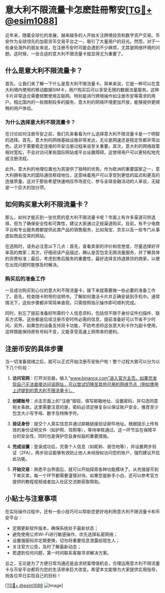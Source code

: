 # 意大利不限流量卡怎麽註冊幣安[[TG💪+ @esim1088](https://t.me/s/esim1088)]

近年来，随着全球化的发展，越来越多的人开始关注跨境投资和数字资产交易。币安作为全球领先的加密货币交易平台之一，吸引了大量用户的目光。然而，对于一些身处海外的朋友来说，在注册币安时可能会遇到不少麻烦，尤其是网络环境的问题。这时候，一张合适的意大利不限流量卡就显得尤为重要了。

## 什么是意大利不限流量卡？

首先，让我们来了解一下什么是意大利不限流量卡。简单来说，它是一种可以在意大利境内使用的移动数据SIM卡，用户购买后可以享受无限的数据流量服务。这种卡片非常适合需要频繁使用互联网、特别是进行跨境操作如注册币安等需求的用户。相比国内的一些限制较多的服务，意大利的网络环境更加开放，能够提供更顺畅的用户体验。

### 为什么选择意大利不限流量卡？

在讨论如何注册币安之前，我们先来看看为什么选择意大利不限流量卡是一个明智的选择。首先，意大利的网络基础设施非常发达，无论是网速还是稳定性都非常出色。这对于需要稳定连接的币安注册过程来说至关重要。其次，意大利的网络政策相对宽松，不会对访问某些国际网站或平台设置障碍，这使得用户可以更轻松地完成注册流程。

此外，意大利的地理位置也为其提供了独特的优势。作为欧洲的重要国家之一，意大利拥有强大的国际通信枢纽地位，这意味着用户可以享受到更低的延迟和更高的连接质量。这对于那些希望快速响应市场变化、参与全球金融活动的人来说，无疑是一个巨大的加分项。

## 如何购买意大利不限流量卡？

那么，如何才能买到一张优质的意大利不限流量卡呢？市面上有许多渠道可供选择，但为了确保安全性和可靠性，建议大家通过正规渠道购买。目前，有不少电商平台和专业服务商都提供此类产品的销售服务，比如淘宝、京东以及一些专门从事虚拟商品交易的网站。

在选购时，请务必注意以下几点：首先，查看卖家的评价和信誉度，尽量选择好评率高的商家；其次，仔细阅读产品描述，确认是否包含无限流量服务，并了解具体的资费标准；最后，考虑到售后服务的重要性，最好选择支持退换货的商家，以便在出现问题时能够及时解决。

### 购买后的准备工作

一旦成功购买到心仪的意大利不限流量卡，接下来就需要做一些必要的准备工作了。首先，检查随卡附带的说明书，了解如何激活卡片并正确安装到手机中。通常情况下，这些步骤都非常简单直观，只需按照指示操作即可顺利完成。

同时，别忘了提前准备好所需的个人信息资料，包括但不限于身份证件扫描件、联系方式等。这些都是后续注册币安时所必需的信息，提前准备好可以节省不少时间。另外，如果您的设备支持双卡功能，不妨考虑将这张意大利卡作为副卡使用，这样既能保持原有号码不变，又能享受高速上网带来的便利。

## 注册币安的具体步骤

当一切准备就绪之后，就可以正式开始注册币安账户啦！整个过程大致可以分为以下几个阶段：

1. **访问官网**：打开浏览器，输入“www.binance.com”进入官方主页。如果您发现自己无法直接访问该网址，可以尝试切换至其他可用的网络节点（例如使用上述提到的意大利不限流量卡）。

2. **创建账号**：点击页面上的“注册”按钮，填写邮箱地址、设置密码，并勾选同意相关条款。这里需要注意的是，密码必须足够复杂以保证账户安全，推荐至少包含大小写字母、数字及特殊字符。

3. **验证身份**：提交个人真实信息并通过邮箱链接验证邮件地址。根据提示上传有效的身份证明文件（如护照、驾照等），等待审核通过。这一环节旨在保障平台的安全性，同时也是保护您自身权益的重要措施。

4. **完成设置**：登录成功后，完善个人信息（如昵称、居住地等），并设置两步验证（2FA）。两步验证能够有效防止他人未经授权访问您的账户，强烈建议开启此功能。

5. **开始交易**：熟悉平台界面后，就可以开始探索各种功能模块了。从充值提币到下单买卖，每一个环节都需要谨慎对待。如果您是新手小白，还可以参考官方提供的教程视频或者加入社区交流群获取帮助。

## 小贴士与注意事项

在实际操作过程中，还有一些小技巧可以帮助您更好地利用意大利不限流量卡和币安平台：

- 定期更新软件版本，确保系统处于最新状态；
- 避免使用公共Wi-Fi进行敏感操作，优先选择私密网络；
- 设置强密码并定期更换，切勿将重要信息泄露给陌生人；
- 关注官方公告，及时了解最新动态；
- 若遇到任何问题，第一时间联系客服寻求解决方案。

总之，无论是为了方便日常沟通还是追求财富增值机会，合理运用意大利不限流量卡与币安平台都将为您的生活带来巨大改变。希望本文能够为大家提供实用指导，祝各位早日实现自己的目标！

[[TG💪+ @esim1088](https://t.me/s/esim1088) ![Image](https://i.postimg.cc/4NQfJmqS/Snipaste-2025-05-13-00-14-12.png)]